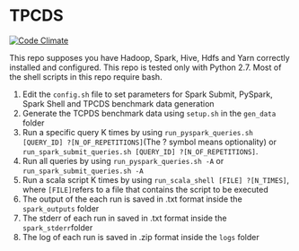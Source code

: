 # TPCDS
[![Code Climate](https://codeclimate.com/github/DeadManPoe/TPCDS/badges/gpa.svg)](https://codeclimate.com/github/DeadManPoe/TPCDS)

This repo supposes you have Hadoop, Spark, Hive, Hdfs and Yarn correctly installed
and configured. This repo is tested only with Python 2.7. Most of the shell scripts
in this repo require bash.

1. Edit the ```config.sh``` file to set parameters for Spark Submit, PySpark, Spark Shell and TPCDS benchmark data generation
1. Generate the TCPDS benchmark data using ```setup.sh``` in the ```gen_data``` folder
2. Run a specific query K times by using ```run_pyspark_queries.sh [QUERY_ID] ?[N_OF_REPETITIONS]```(The ? symbol means optionality)
or ```run_spark_submit_queries.sh [QUERY_ID] ?[N_OF_REPETITIONS]```.
4. Run all queries by using ```run_pyspark_queries.sh -A``` or ```run_spark_submit_queries.sh -A```
5. Run a scala script K times by using ```run_scala_shell [FILE] ?[N_TIMES]```, where ```[FILE]```refers to a file that contains the script to be executed
5. The output of the each run is saved in .txt format inside the ```spark_outputs``` folder
6. The stderr of each run in saved in .txt format inside the ```spark_stderr```folder
6. The log of each run is saved in .zip format inside the ```logs``` folder
